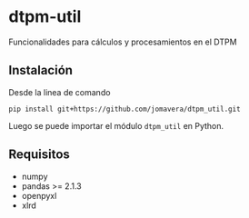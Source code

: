 # dtpm-util

Funcionalidades para cálculos y procesamientos en el DTPM

## Instalación

Desde la linea de comando 

```
pip install git+https://github.com/jomavera/dtpm_util.git
```

Luego se puede importar el módulo `dtpm_util` en Python.

## Requisitos

- numpy
- pandas >= 2.1.3
- openpyxl
- xlrd